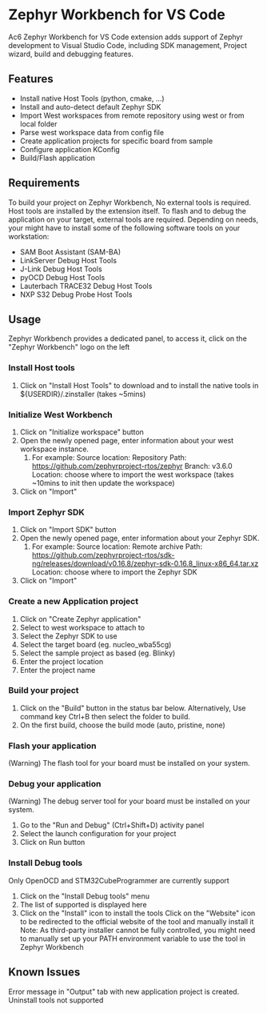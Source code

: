 # Zephyr Workbench for VS Code

Ac6 Zephyr Workbench for VS Code extension adds support of Zephyr development to Visual Studio Code, including SDK management, Project wizard, build and debugging features. 

## Features
* Install native Host Tools (python, cmake, ...)
* Install and auto-detect default Zephyr SDK
* Import West workspaces from remote repository using west or from local folder 
* Parse west workspace data from config file
* Create application projects for specific board from sample
* Configure application KConfig
* Build/Flash application

## Requirements
To build your project on Zephyr Workbench, No external tools is required. Host tools are installed by the extension itself.
To flash and to debug the application on your target, external tools are required. Depending on needs, your might have to install some of the following software tools on your workstation:
* SAM Boot Assistant (SAM-BA)
* LinkServer Debug Host Tools
* J-Link Debug Host Tools
* pyOCD Debug Host Tools
* Lauterbach TRACE32 Debug Host Tools
* NXP S32 Debug Probe Host Tools
  
## Usage
Zephyr Workbench provides a dedicated panel, to access it, click on the "Zephyr Workbench" logo on the left 

### Install Host tools
1. Click on "Install Host Tools" to download and to install the native tools in ${USERDIR}/.zinstaller (takes ~5mins)

### Initialize West Workbench
1. Click on "Initialize workspace" button
2. Open the newly opened page, enter information about your west workspace instance.
   1. For example:
        Source location: Repository
        Path: https://github.com/zephyrproject-rtos/zephyr
        Branch: v3.6.0
        Location: choose where to import the west workspace
      (takes ~10mins to init then update the workspace)
3. Click on "Import"

### Import Zephyr SDK
1. Click on "Import SDK" button
2. Open the newly opened page, enter information about your Zephyr SDK.
   1. For example:
        Source location: Remote archive
        Path: https://github.com/zephyrproject-rtos/sdk-ng/releases/download/v0.16.8/zephyr-sdk-0.16.8_linux-x86_64.tar.xz
        Location: choose where to import the Zephyr SDK
3. Click on "Import"

### Create a new Application project
1. Click on "Create Zephyr application"
2. Select to west workspace to attach to
3. Select the Zephyr SDK to use
4. Select the target board (eg. nucleo_wba55cg)
5. Select the sample project as based (eg. Blinky)
6. Enter the project location
7. Enter the project name

### Build your project
1. Click on the "Build" button in the status bar below.
   Alternatively, Use command key Ctrl+B then select the folder to build.
2. On the first build, choose the build mode (auto, pristine, none)

### Flash your application
(Warning) The flash tool for your board must be installed on your system.

### Debug your application
(Warning) The debug server tool for your board must be installed on your system.
1. Go to the "Run and Debug" (Ctrl+Shift+D) activity panel
2. Select the launch configuration for your project
3. Click on Run button

### Install Debug tools
Only OpenOCD and STM32CubeProgrammer are currently support
1. Click on the "Install Debug tools" menu
2. The list of supported is displayed here
3. Click on the "Install" icon to install the tools 
   <or>
   Click on the "Website" icon to be redirected to the official website of the tool and manually install it
Note: As third-party installer cannot be fully controlled, you might need to manually set up your PATH environment variable to use the tool in Zephyr Workbench

## Known Issues

Error message in "Output" tab with new application project is created.
Uninstall tools not supported

